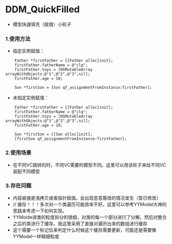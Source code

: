 # DDM_QuickFilled

- 模型快速填充（赋值）小轮子

### 1.使用方法
- 指定实例赋值：


```
    Father *firstFather = [[Father alloc]init];
    firstFather.fatherName = @"clq";
    firstFather.toys = [NSMutableArray arrayWithObjects:@"1",@"2",@"3",nil];
    firstFather.age = 10;
    
    Son *firstSon = [Son qf_assignmentFromInstance:firstFather];
```
- 未指定实例赋值：
 
```
    Father *firstFather = [[Father alloc]init];
    firstFather.fatherName = @"clq";
    firstFather.toys = [NSMutableArray arrayWithObjects:@"1",@"2",@"3",nil];
    firstFather.age = 10;
    
    Son *firstSon = [[Son alloc]init];
    [firstSon qf_assignmentFromInstance:firstFather];
```

### 2.使用场景
- 在不同VC跳转的时，不同VC需要的模型不同。这里可以用该轮子来给不同VC装配不同模型

### 3.存在问题
- 内容直接是浅拷贝或者指针赋值。会出现恶意篡改的情况发生（暂已修改）
- // 缓存！！！多次对一个类遍历可能效率不好。这里可以参考YYModel大神的思路来考虑一下如何实现。
- YYMolde讲类的粒度拆分的很细，对类的每一个部分进行了分解。然后对整合之后的类进行了缓存。我这里采用了直接对遍历出来的数组进行缓存
- 这个需要一个标记位来判定什么时候这个缓存需要更新，可能还是需要像YYModel一样精细粒度

